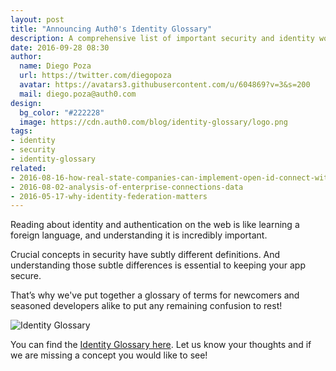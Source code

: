 ```yaml
---
layout: post
title: "Announcing Auth0's Identity Glossary"
description: A comprehensive list of important security and identity words.
date: 2016-09-28 08:30
author: 
  name: Diego Poza
  url: https://twitter.com/diegopoza
  avatar: https://avatars3.githubusercontent.com/u/604869?v=3&s=200
  mail: diego.poza@auth0.com
design: 
  bg_color: "#222228"
  image: https://cdn.auth0.com/blog/identity-glossary/logo.png
tags: 
- identity
- security
- identity-glossary
related:
- 2016-08-16-how-real-state-companies-can-implement-open-id-connect-with-auth0
- 2016-08-02-analysis-of-enterprise-connections-data
- 2016-05-17-why-identity-federation-matters
---
```


Reading about identity and authentication on the web is like learning a foreign language, and understanding it is incredibly important.

Crucial concepts in security have subtly different definitions. And understanding those subtle differences is essential to keeping your app secure.

That’s why we've put together a glossary of terms for newcomers and seasoned developers alike to put any remaining confusion to rest!

![Identity Glossary](https://cdn.auth0.com/blog/identity-glossary/identity-glossary.png)

You can find the [Identity Glossary here](https://auth0.com/identity-glossary). Let us know your thoughts and if we are missing a concept you would like to see!
